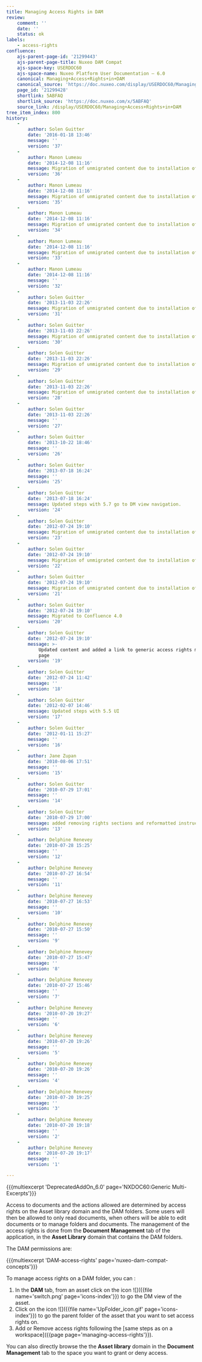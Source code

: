 ```yaml
---
title: Managing Access Rights in DAM
review:
    comment: ''
    date: ''
    status: ok
labels:
    - access-rights
confluence:
    ajs-parent-page-id: '21299443'
    ajs-parent-page-title: Nuxeo DAM Compat
    ajs-space-key: USERDOC60
    ajs-space-name: Nuxeo Platform User Documentation — 6.0
    canonical: Managing+Access+Rights+in+DAM
    canonical_source: 'https://doc.nuxeo.com/display/USERDOC60/Managing+Access+Rights+in+DAM'
    page_id: '21299428'
    shortlink: 5ABFAQ
    shortlink_source: 'https://doc.nuxeo.com/x/5ABFAQ'
    source_link: /display/USERDOC60/Managing+Access+Rights+in+DAM
tree_item_index: 800
history:
    -
        author: Solen Guitter
        date: '2016-01-18 13:46'
        message: ''
        version: '37'
    -
        author: Manon Lumeau
        date: '2014-12-08 11:16'
        message: Migration of unmigrated content due to installation of a new plugin
        version: '36'
    -
        author: Manon Lumeau
        date: '2014-12-08 11:16'
        message: Migration of unmigrated content due to installation of a new plugin
        version: '35'
    -
        author: Manon Lumeau
        date: '2014-12-08 11:16'
        message: Migration of unmigrated content due to installation of a new plugin
        version: '34'
    -
        author: Manon Lumeau
        date: '2014-12-08 11:16'
        message: Migration of unmigrated content due to installation of a new plugin
        version: '33'
    -
        author: Manon Lumeau
        date: '2014-12-08 11:16'
        message: ''
        version: '32'
    -
        author: Solen Guitter
        date: '2013-11-03 22:26'
        message: Migration of unmigrated content due to installation of a new plugin
        version: '31'
    -
        author: Solen Guitter
        date: '2013-11-03 22:26'
        message: Migration of unmigrated content due to installation of a new plugin
        version: '30'
    -
        author: Solen Guitter
        date: '2013-11-03 22:26'
        message: Migration of unmigrated content due to installation of a new plugin
        version: '29'
    -
        author: Solen Guitter
        date: '2013-11-03 22:26'
        message: Migration of unmigrated content due to installation of a new plugin
        version: '28'
    -
        author: Solen Guitter
        date: '2013-11-03 22:26'
        message: ''
        version: '27'
    -
        author: Solen Guitter
        date: '2013-10-22 18:46'
        message: ''
        version: '26'
    -
        author: Solen Guitter
        date: '2013-07-18 16:24'
        message: ''
        version: '25'
    -
        author: Solen Guitter
        date: '2013-07-18 16:24'
        message: Updated steps with 5.7 go to DM view navigation.
        version: '24'
    -
        author: Solen Guitter
        date: '2012-07-24 19:10'
        message: Migration of unmigrated content due to installation of a new plugin
        version: '23'
    -
        author: Solen Guitter
        date: '2012-07-24 19:10'
        message: Migration of unmigrated content due to installation of a new plugin
        version: '22'
    -
        author: Solen Guitter
        date: '2012-07-24 19:10'
        message: Migration of unmigrated content due to installation of a new plugin
        version: '21'
    -
        author: Solen Guitter
        date: '2012-07-24 19:10'
        message: Migrated to Confluence 4.0
        version: '20'
    -
        author: Solen Guitter
        date: '2012-07-24 19:10'
        message: >-
            Updated content and added a link to generic access rights management
            page
        version: '19'
    -
        author: Solen Guitter
        date: '2012-07-24 11:42'
        message: ''
        version: '18'
    -
        author: Solen Guitter
        date: '2012-02-07 14:46'
        message: Updated steps with 5.5 UI
        version: '17'
    -
        author: Solen Guitter
        date: '2012-01-11 15:27'
        message: ''
        version: '16'
    -
        author: Jane Zupan
        date: '2010-08-06 17:51'
        message: ''
        version: '15'
    -
        author: Solen Guitter
        date: '2010-07-29 17:01'
        message: ''
        version: '14'
    -
        author: Solen Guitter
        date: '2010-07-29 17:00'
        message: added removing rights sections and reformatted instructions
        version: '13'
    -
        author: Delphine Renevey
        date: '2010-07-28 15:25'
        message: ''
        version: '12'
    -
        author: Delphine Renevey
        date: '2010-07-27 16:54'
        message: ''
        version: '11'
    -
        author: Delphine Renevey
        date: '2010-07-27 16:53'
        message: ''
        version: '10'
    -
        author: Delphine Renevey
        date: '2010-07-27 15:50'
        message: ''
        version: '9'
    -
        author: Delphine Renevey
        date: '2010-07-27 15:47'
        message: ''
        version: '8'
    -
        author: Delphine Renevey
        date: '2010-07-27 15:46'
        message: ''
        version: '7'
    -
        author: Delphine Renevey
        date: '2010-07-20 19:27'
        message: ''
        version: '6'
    -
        author: Delphine Renevey
        date: '2010-07-20 19:26'
        message: ''
        version: '5'
    -
        author: Delphine Renevey
        date: '2010-07-20 19:26'
        message: ''
        version: '4'
    -
        author: Delphine Renevey
        date: '2010-07-20 19:25'
        message: ''
        version: '3'
    -
        author: Delphine Renevey
        date: '2010-07-20 19:18'
        message: ''
        version: '2'
    -
        author: Delphine Renevey
        date: '2010-07-20 19:17'
        message: ''
        version: '1'

---
```

{{{multiexcerpt 'DeprecatedAddOn_6.0' page='NXDOC60:Generic Multi-Excerpts'}}}

Access to documents and the actions allowed are determined by access rights on the Asset library domain and the DAM folders. Some users will then be allowed to only read documents, when others will be able to edit documents or to manage folders and documents. The management of the access rights is done from the **Document Management** tab of the application, in the **Asset Library** domain that contains the DAM folders.

The DAM permissions are:

{{{multiexcerpt 'DAM-access-rights' page='nuxeo-dam-compat-concepts'}}}

To manage access rights on a DAM folder, you can :

1.  In the **DAM** tab, from an asset click on the icon&nbsp;![]({{file name='switch.png' page='icons-index'}}) to go the DM view of the asset.
2.  Click on the icon ![]({{file name='UpFolder_icon.gif' page='icons-index'}})&nbsp;to go the parent folder of the asset that you want to set access rights on.
3.  Add or Remove access rights following the [same steps as on a workspace]({{page page='managing-access-rights'}}).

You can also directly browse the the **Asset library** domain in the **Document Management** tab to the space you want to grant or deny access.
